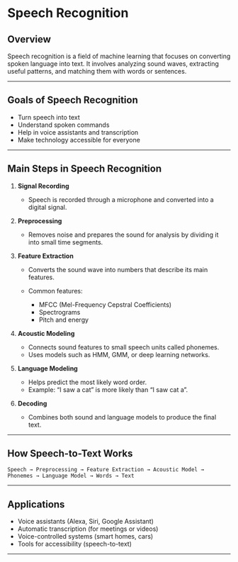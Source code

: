 # Speech Recognition

## Overview

Speech recognition is a field of machine learning that focuses on converting spoken language into text.
It involves analyzing sound waves, extracting useful patterns, and matching them with words or sentences.

---

## Goals of Speech Recognition

* Turn speech into text
* Understand spoken commands
* Help in voice assistants and transcription
* Make technology accessible for everyone

---

## Main Steps in Speech Recognition

1. **Signal Recording**

   * Speech is recorded through a microphone and converted into a digital signal.

2. **Preprocessing**

   * Removes noise and prepares the sound for analysis by dividing it into small time segments.

3. **Feature Extraction**

   * Converts the sound wave into numbers that describe its main features.
   * Common features:

     * MFCC (Mel-Frequency Cepstral Coefficients)
     * Spectrograms
     * Pitch and energy

4. **Acoustic Modeling**

   * Connects sound features to small speech units called phonemes.
   * Uses models such as HMM, GMM, or deep learning networks.

5. **Language Modeling**

   * Helps predict the most likely word order.
   * Example: “I saw a cat” is more likely than “I saw cat a”.

6. **Decoding**

   * Combines both sound and language models to produce the final text.

---
## How Speech-to-Text Works

```
Speech → Preprocessing → Feature Extraction → Acoustic Model → Phonemes → Language Model → Words → Text
```

---
## Applications

* Voice assistants (Alexa, Siri, Google Assistant)
* Automatic transcription (for meetings or videos)
* Voice-controlled systems (smart homes, cars)
* Tools for accessibility (speech-to-text)

---
